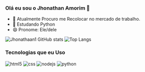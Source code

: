### Olá eu sou o Jhonathan Amorim 👋


- 🔭 Atualmente Procuro me Recolocar no mercado de trabalho.
- 🌱 Estudando Python
- 😄 Pronome: Ele/dele

  


![Jhonathaan1 GitHub stats](https://github-readme-stats.vercel.app/api?username=jhonathaan1&show_icons=true&theme=transparent)
![Top Langs](https://github-readme-stats.vercel.app/api/top-langs/?username=jhonathaan1&hide=javascript,html)

<h3>Tecnologias que eu Uso</h3>

<div style="display: inline_block">
  <img align="center" alt="html5" src="https://img.shields.io/badge/HTML5-E34F26?style=for-the-badge&logo=html5&logoColor=white" />
  <img align="center" alt="css" src="https://img.shields.io/badge/CSS3-1572B6?style=for-the-badge&logo=css3&logoColor=white" />
  <img align="center" alt="nodejs" src="https://img.shields.io/badge/Node.js-43853D?style=for-the-badge&logo=node.js&logoColor=white" />
  <img align="center" alt="python" src="https://img.shields.io/badge/python-3670A0?style=for-the-badge&logo=python&logoColor=ffdd54" />
</div><br/>


